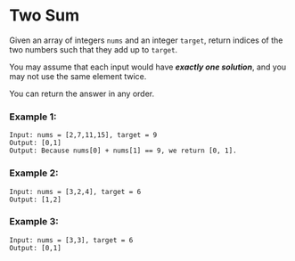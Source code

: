 # **Two Sum**

Given an array of integers `nums` and an integer `target`, return indices of the two numbers such that they add up to `target`.

You may assume that each input would have **_exactly one solution_**, and you may not use the same element twice.

You can return the answer in any order.

### **Example 1:**

```
Input: nums = [2,7,11,15], target = 9
Output: [0,1]
Output: Because nums[0] + nums[1] == 9, we return [0, 1].
```

### **Example 2:**

```
Input: nums = [3,2,4], target = 6
Output: [1,2]
```

### **Example 3:**

```
Input: nums = [3,3], target = 6
Output: [0,1]
```
